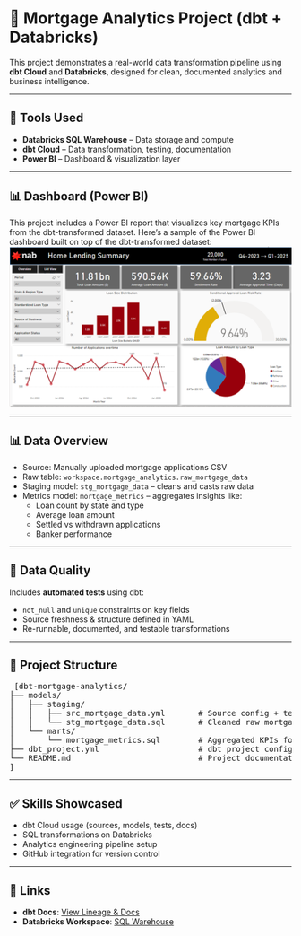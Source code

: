 # 🏡 Mortgage Analytics Project (dbt + Databricks)

This project demonstrates a real-world data transformation pipeline using **dbt Cloud** and **Databricks**, designed for clean, documented analytics and business intelligence.

---

## 🚀 Tools Used

- **Databricks SQL Warehouse** – Data storage and compute
- **dbt Cloud** – Data transformation, testing, documentation
- **Power BI**  – Dashboard & visualization layer

---

## 📊 Dashboard (Power BI)

This project includes a Power BI report that visualizes key mortgage KPIs from the dbt-transformed dataset.
Here’s a sample of the Power BI dashboard built on top of the dbt-transformed dataset:
![Mortgage Dashboard](mortgage_dashboard.PNG)

---

## 📊 Data Overview

- Source: Manually uploaded mortgage applications CSV
- Raw table: `workspace.mortgage_analytics.raw_mortgage_data`
- Staging model: `stg_mortgage_data` – cleans and casts raw data
- Metrics model: `mortgage_metrics` – aggregates insights like:
  - Loan count by state and type
  - Average loan amount
  - Settled vs withdrawn applications
  - Banker performance

---

## 🧪 Data Quality

Includes **automated tests** using dbt:
- `not_null` and `unique` constraints on key fields
- Source freshness & structure defined in YAML
- Re-runnable, documented, and testable transformations

---

## 🧠 Project Structure

<pre> [dbt-mortgage-analytics/
├── models/
│   ├── staging/
│   │   ├── src_mortgage_data.yml       # Source config + tests
│   │   └── stg_mortgage_data.sql       # Cleaned raw mortgage data
│   └── marts/
│       └── mortgage_metrics.sql        # Aggregated KPIs for dashboarding
├── dbt_project.yml                     # dbt project configuration
└── README.md                           # Project documentation
]  </pre>
---


## ✅ Skills Showcased

- dbt Cloud usage (sources, models, tests, docs)
- SQL transformations on Databricks
- Analytics engineering pipeline setup
- GitHub integration for version control

---

## 📌 Links

- **dbt Docs**: [View Lineage & Docs](https://cloud.getdbt.com/#!/projects/401827/docs)
- **Databricks Workspace**: [SQL Warehouse](https://dbc-15d988a4-2e10.cloud.databricks.com/compute/sql-warehouses)
